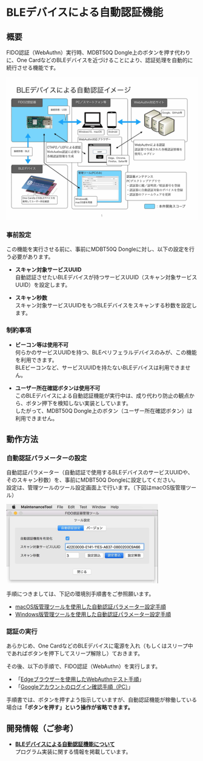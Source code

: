 # BLEデバイスによる自動認証機能

## 概要

FIDO認証（WebAuthn）実行時、MDBT50Q Dongle上のボタンを押す代わりに、One CardなどのBLEデバイスを近づけることにより、認証処理を自動的に続行させる機能です。

<img src="assets01/0000.jpg" width="640">

### 事前設定

この機能を実行させる前に、事前にMDBT50Q Dongleに対し、以下の設定を行う必要があります。

- <b>スキャン対象サービスUUID</b><br>
自動認証させたいBLEデバイスが持つサービスUUID（スキャン対象サービスUUID）を設定します。

- <b>スキャン秒数</b><br>
スキャン対象サービスUUIDをもつBLEデバイスをスキャンする秒数を設定します。

### 制約事項

- <b>ビーコン等は使用不可</b><br>
何らかのサービスUUIDを持つ、BLEペリフェラルデバイスのみが、この機能を利用できます。<br>
BLEビーコンなど、サービスUUIDを持たないBLEデバイスは利用できません。

- <b>ユーザー所在確認ボタンは使用不可</b><br>
このBLEデバイスによる自動認証機能が実行中は、成り代わり防止の観点から、ボタン押下を検知しない実装としています。<br>
したがって、MDBT50Q Dongle上のボタン（ユーザー所在確認ボタン）は利用できません。

## 動作方法

### 自動認証パラメーターの設定

自動認証パラメーター（自動認証で使用するBLEデバイスのサービスUUIDや、そのスキャン秒数）を、事前にMDBT50Q Dongleに設定してください。<br>
設定は、管理ツールのツール設定画面上で行います。（下図はmacOS版管理ツール）

<img src="../../MaintenanceTool/macOSApp/assets03/0004.jpg" width="400">

手順につきましては、下記の環境別手順書をご参照願います。<br>
- [macOS版管理ツールを使用した自動認証パラメーター設定手順](../../MaintenanceTool/macOSApp/BLEAUTHPARAM.md)
- [Windows版管理ツールを使用した自動認証パラメーター設定手順](../../MaintenanceTool/WindowsExe/BLEAUTHPARAM.md)

### 認証の実行

あらかじめ、One CardなどのBLEデバイスに電源を入れ（もしくはスリープ中であればボタンを押下してスリープ解除し）ておきます。

その後、以下の手順で、FIDO認証（WebAuthn）を実行します。
- 「[Edgeブラウザーを使用したWebAuthnテスト手順](WEBAUTHNTEST.md)」
- 「[Googleアカウントのログイン確認手順（PC）](PCCHROME.md)」

手順書では、ボタンを押すよう指示していますが、自動認証機能が稼働している場合は<b>「ボタンを押す」という操作が省略できます。</b>

## 開発情報（ご参考）

- <b>[BLEデバイスによる自動認証機能について](BLEDAUTHFUNC.md)</b><br>
プログラム実装に関する情報を掲載しています。
